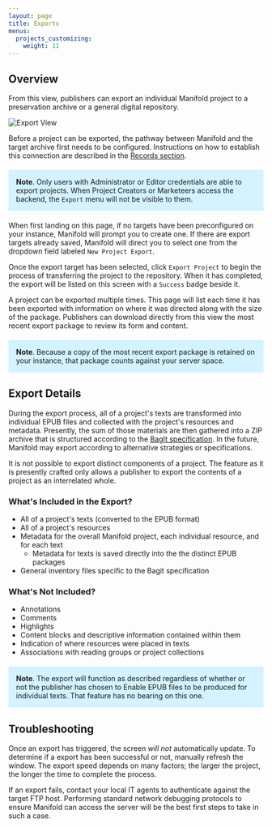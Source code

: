 ```yaml
---
layout: page
title: Exports
menus:
  projects_customizing:
    weight: 11
---
```


## Overview

From this view, publishers can export an individual Manifold project to a preservation archive or a general digital repository.

![Export View](/docs/assets/projects/export-view.png)

Before a project can be exported, the pathway between Manifold and the target archive first needs to be configured. Instructions on how to establish this connection are described in the [Records section](/docs/customizing/records/export.html).

<div style="background: #d4f2ff; margin: 20px 0; padding: 15px;">
<strong>Note</strong>. Only users with Administrator or Editor credentials are able to export projects. When Project Creators or Marketeers access the backend, the <code>Export</code> menu will not be visible to them.
</div>

When first landing on this page, if no targets have been preconfigured on your instance, Manifold will prompt you to create one. If there are export targets already saved, Manifold will direct you to select one from the dropdown field labeled `New Project Export`.

Once the export target has been selected, click `Export Project` to begin the process of transferring the project to the repository. When it has completed, the export will be listed on this screen with a `Success` badge beside it.

A project can be exported multiple times. This page will list each time it has been exported with information on where it was directed along with the size of the package. Publishers can download directly from this view the most recent export package to review its form and content.

<div style="background: #d4f2ff; margin: 20px 0; padding: 15px;">
<strong>Note</strong>. Because a copy of the most recent export package is retained on your instance, that package counts against your server space.
</div>

## Export Details

During the export process, all of a project's texts are transformed into individual EPUB files and collected with the project's resources and metadata. Presently, the sum of those materials are then gathered into a ZIP archive that is structured according to the [BagIt specification](https://github.com/jkunze/bagitspec). In the future, Manifold may export according to alternative strategies or specifications.

It is not possible to export distinct components of a project. The feature as it is presently crafted only allows a publisher to export the contents of a project as an interrelated whole.

### What's Included in the Export?

- All of a project's texts (converted to the EPUB format)
- All of a project's resources
- Metadata for the overall Manifold project, each individual resource, and for each text
  - Metadata for texts is saved directly into the the distinct EPUB packages
- General inventory files specific to the Bagit specification

### What's Not Included?

- Annotations
- Comments
- Highlights
- Content blocks and descriptive information contained within them
- Indication of where resources were placed in texts
- Associations with reading groups or project collections

<div style="background: #d4f2ff; margin: 20px 0; padding: 15px;">
<strong>Note</strong>. The export will function as described regardless of whether or not the publisher has chosen to Enable EPUB files to be produced for individual texts. That feature has no bearing on this one.
</div>

## Troubleshooting

Once an export has triggered, the screen *will not* automatically update. To determine if a export has been successful or not, manually refresh the window. The export speed depends on many factors; the larger the project, the longer the time to complete the process.

If an export fails, contact your local IT agents to authenticate against the target FTP host. Performing standard network debugging protocols to ensure Manifold can access the server will be the best first steps to take in such a case.